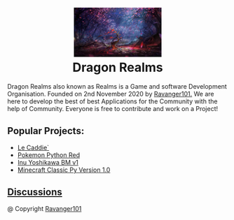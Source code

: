 <h1 align="center">
  <br>
  <a href="https://github.com/ProjectDragonRealms"><img src="Banner.jpg" alt="Realms" width="200"></a>
  <br>
  Dragon Realms
  <br>
</h1>


Dragon Realms also known as Realms is a Game and software Development Organisation. Founded on 2nd November 2020 by [Ravanger101.](https://github.com/Ravanger101) We are here to
develop the best of best Applications for the Community with the help of Community. Everyone is free to contribute and work on a Project!

## Popular Projects:
- [Le Caddie`](https://github.com/ProjectDragonRealms/Le-Caddie-#readme)
- [Pokemon Python Red](https://github.com/ProjectDragonRealms/Pokemon-PythonRed/releases/tag/v1.0.0)
- [Inu Yoshikawa BM v1](https://github.com/ProjectDragonRealms/Inu-Yoshikawa.V.1.0.Benchmark#readme)
- [Minecraft Classic Py Version 1.0](https://github.com/ProjectDragonRealms/MinecraftClassicPYVersion1.0)


## [Discussions](https://github.com/orgs/ProjectDragonRealms/discussions)
@ Copyright [Ravanger101](https://github.com/Ravanger101)







